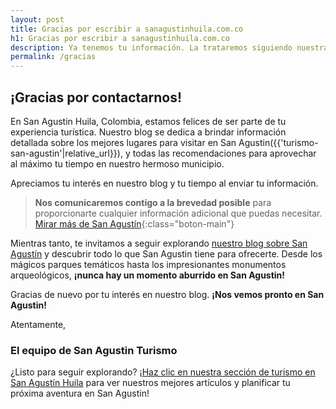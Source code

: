 ```yaml
---
layout: post
title: Gracias por escribir a sanagustinhuila.com.co
h1: Gracias por escribir a sanagustinhuila.com.co
description: Ya tenemos tu información. La trataremos siguiendo nuestra política de privacidad. Te escribiremos prontamente.
permalink: /gracias
---
```

## ¡Gracias por contactarnos!

En San Agustin Huila, Colombia, estamos felices de ser parte de tu experiencia turística. Nuestro blog se dedica a brindar información detallada sobre los mejores lugares para visitar en San Agustin({{'turismo-san-agustin'|relative_url}}), y todas las recomendaciones para aprovechar al máximo tu tiempo en nuestro hermoso municipio.

Apreciamos tu interés en nuestro blog y tu tiempo al enviar tu información.

>**Nos comunicaremos contigo a la brevedad posible** para proporcionarte cualquier información adicional que puedas necesitar.
[Mirar más de San Agustín]({{'turismo-san-agustin'|relative_url}}){:class="boton-main"}

Mientras tanto, te invitamos a seguir explorando [nuestro blog sobre San Agustín]({{site.baseurl}}) y descubrir todo lo que San Agustin tiene para ofrecerte. Desde los mágicos parques temáticos hasta los impresionantes monumentos arqueológicos, **¡nunca hay un momento aburrido en San Agustin!**

Gracias de nuevo por tu interés en nuestro blog. **¡Nos vemos pronto en San Agustin!**

Atentamente,

### El equipo de San Agustin Turismo

¿Listo para seguir explorando? ¡[Haz clic en nuestra sección de turismo en San Agustín Huila]({{'turismo-san-agustin'|relative_url}}) para ver nuestros mejores artículos y planificar tu próxima aventura en San Agustin!
